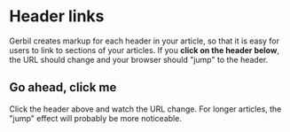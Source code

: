 # Header links

Gerbil creates markup for each header in your article, so that it is easy for
users to link to sections of your articles. If you
**click on the header below**, the URL should change and your browser should
"jump" to the header.

## Go ahead, click me

Click the header above and watch the URL change. For longer articles, the
"jump" effect will probably be more noticeable.
